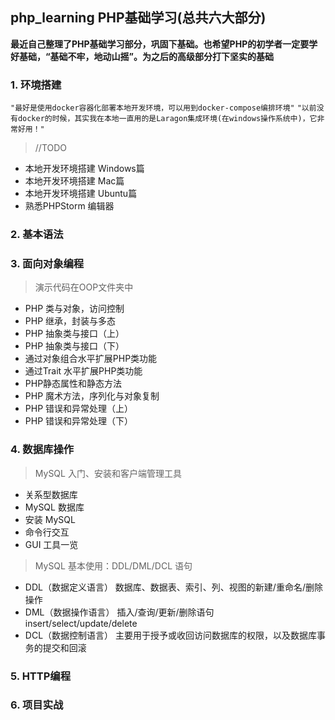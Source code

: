 ## php_learning PHP基础学习(总共六大部分)

**最近自己整理了PHP基础学习部分，巩固下基础。也希望PHP的初学者一定要学好基础，“基础不牢，地动山摇”。为之后的高级部分打下坚实的基础**

### 1. 环境搭建
`"最好是使用docker容器化部署本地开发环境，可以用到docker-compose编排环境"`
`"以前没有docker的时候，其实我在本地一直用的是Laragon集成环境(在windows操作系统中)，它非常好用！"`
> //TODO
* 本地开发环境搭建 Windows篇
* 本地开发环境搭建 Mac篇
* 本地开发环境搭建 Ubuntu篇
* 熟悉PHPStorm 编辑器
### 2. 基本语法

### 3. 面向对象编程
> 演示代码在OOP文件夹中
 * PHP 类与对象，访问控制
 * PHP 继承，封装与多态
 * PHP 抽象类与接口（上）
 * PHP 抽象类与接口（下）
 * 通过对象组合水平扩展PHP类功能
 * 通过Trait 水平扩展PHP类功能
 * PHP静态属性和静态方法
 * PHP 魔术方法，序列化与对象复制
 * PHP 错误和异常处理（上）
 * PHP 错误和异常处理（下）
### 4. 数据库操作
> MySQL 入门、安装和客户端管理工具
 * 关系型数据库
 * MySQL 数据库
 * 安装 MySQL
 * 命令行交互
 * GUI 工具一览
> MySQL 基本使用：DDL/DML/DCL 语句
 * DDL（数据定义语言） 数据库、数据表、索引、列、视图的新建/重命名/删除操作 
 * DML（数据操作语言） 插入/查询/更新/删除语句 insert/select/update/delete
 * DCL（数据控制语言） 主要用于授予或收回访问数据库的权限，以及数据库事务的提交和回滚
### 5. HTTP编程

### 6. 项目实战
